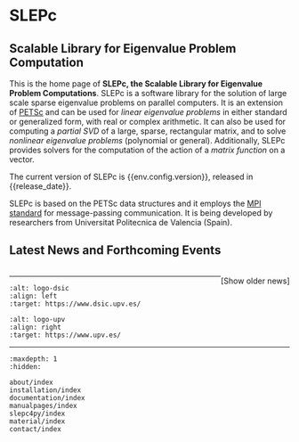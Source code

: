 # SLEPc

## Scalable Library for Eigenvalue Problem Computation

This is the home page of **SLEPc, the Scalable Library for Eigenvalue Problem Computations**. SLEPc is a software library for the solution of large scale sparse eigenvalue problems on parallel computers. It is an extension of [PETSc](https://petsc.org) and can be used for _linear eigenvalue problems_ in either standard or generalized form, with real or complex arithmetic. It can also be used for computing a _partial SVD_ of a large, sparse, rectangular matrix, and to solve _nonlinear eigenvalue problems_ (polynomial or general).  Additionally, SLEPc provides solvers for the computation of the action of a _matrix function_ on a vector.

The current version of SLEPc is {{env.config.version}}, released in {{release_date}}.

SLEPc is based on the PETSc data structures and it employs the [MPI standard](https://www.mpi-forum.org) for message-passing communication. It is being developed by researchers from Universitat Politecnica de Valencia (Spain).

## Latest News and Forthcoming Events

<script src="_static/js/news.js"></script>

<div class="pst-scrollable-table-container">
<table class="table" id="newstable">
<thead></thead>
<tbody>
<script>
var newsitems = 5;
for (var i=0;i<newsitems;i++) {
    if (i%2) {
        document.write("<tr class='row-even'>");
    } else {
        document.write("<tr class='row-odd'>");
    }
    document.write("<td style='width:15%'><p><strong>"+news[i][0]+"</strong></p></td>");
    document.write("<td style='width:85%'><p>"+news[i][1]+"</p></td>");
    document.write("</tr>");
}
</script>
</tbody>
</table>
</div>

<div class="hideLink"><a style="float: right" onclick="batch=4;expandTable(newsitems,batch);newsitems+=batch;">[Show older news]</a></div>

***

```{image} _static/images/logo-dsic.svg
:alt: logo-dsic
:align: left
:target: https://www.dsic.upv.es/
```

```{image} _static/images/logo-upv.svg
:alt: logo-upv
:align: right
:target: https://www.upv.es/
```

***

```{toctree}
:maxdepth: 1
:hidden:

about/index
installation/index
documentation/index
manualpages/index
slepc4py/index
material/index
contact/index
```


